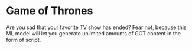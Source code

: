 # Game of Thrones  

Are you sad that your favorite TV show has ended? Fear not, because this ML model will let you generate unlimited amounts of GOT content in the form of script.
